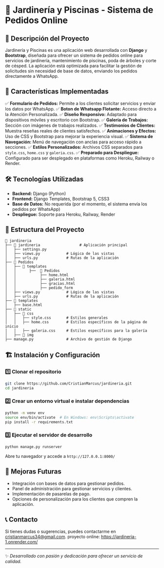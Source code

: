 # 🌿 Jardinería y Piscinas - Sistema de Pedidos Online

## 📌 Descripción del Proyecto

Jardinería y Piscinas es una aplicación web desarrollada con **Django** y **Bootstrap**, diseñada para ofrecer un sistema de pedidos online para servicios de jardinería, mantenimiento de piscinas, poda de árboles y corte de césped. La aplicación está optimizada para facilitar la gestión de solicitudes sin necesidad de base de datos, enviando los pedidos directamente a WhatsApp.

## 🚀 Características Implementadas

✅ **Formulario de Pedidos:** Permite a los clientes solicitar servicios y enviar los datos por WhatsApp.
✅ **Boton de Whatsapp Flotante:** Acceso directo a la Atención Personalizada.
✅ **Diseño Responsivo:** Adaptado para dispositivos móviles y escritorio con Bootstrap.
✅ **Galería de Trabajos:** Sección con imágenes de trabajos realizados.
✅ **Testimonios de Clientes:** Muestra reseñas reales de clientes satisfechos.
✅ **Animaciones y Efectos:** Uso de CSS y Bootstrap para mejorar la experiencia visual.
✅ **Sistema de Navegación:** Menú de navegación con anclas para acceso rápido a secciones.
✅ **Estilos Personalizados:** Archivos CSS separados para `style.css`, `home.css` y `galeria.css`.
✅ **Preparado para Despliegue:** Configurado para ser desplegado en plataformas como Heroku, Railway o Render.

## 🛠 Tecnologías Utilizadas

- **Backend:** Django (Python)
- **Frontend:** Django Templates, Bootstrap 5, CSS3
- **Base de Datos:** No requerida (por el momento, el sistema envía los pedidos por WhatsApp)
- **Despliegue:** Soporte para Heroku, Railway, Render

## 📂 Estructura del Proyecto

```
📂 jardineria
├── 📁 jardineria                  # Aplicación principal
│   ├── settings.py
│   ├── views.py            # Lógica de las vistas
│   ├── urls.py             # Rutas de la aplicación
├── 📁 Pedidos
│   ├── 📁 templates
│   │      ├──  📁 Pedidos
│   │           ├── home.html
│   │           ├── galeria.html
│   │           ├── gracias.html
│   │           ├── pedido_form
│   ├── views.py            # Lógica de las vistas
│   ├── urls.py             # Rutas de la aplicación
├── 📁 templates
│   ├── base.html
├── 📁 static
│   ├── 📁 css
│   │   ├── style.css       # Estilos generales
│   │   ├── home.css        # Estilos específicos de la página de inicio
│   │   ├── galeria.css     # Estilos específicos para la galería
│   ├── 📁 img
├── manage.py               # Archivo de gestión de Django
```

## 🏗 Instalación y Configuración

### 1️⃣ Clonar el repositorio

```bash
git clone https://github.com/CristianMarcus/jardineria.git
cd jardineria
```

### 2️⃣ Crear un entorno virtual e instalar dependencias

```bash
python -m venv env
source env/bin/activate  # En Windows: env\Scripts\activate
pip install -r requirements.txt
```

### 3️⃣ Ejecutar el servidor de desarrollo

```bash
python manage.py runserver
```

Abre tu navegador y accede a `http://127.0.0.1:8000/`

## 🎨 Mejoras Futuras

- Integración con bases de datos para gestionar pedidos.
- Panel de administración para gestionar servicios y clientes.
- Implementación de pasarelas de pago.
- Opciones de personalización para los clientes que compren la aplicación.

## 📞 Contacto

Si tienes dudas o sugerencias, puedes contactarme en [cristianmarcus34@gmail.com](mailto\:cristianmarcus34@gmail.com).
proyecto online: https://jardineria-1.onrender.com/

---

✨ *Desarrollado con pasión y dedicación para ofrecer un servicio de calidad.*





